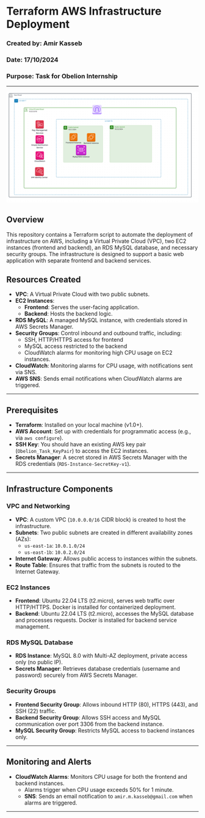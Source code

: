 # Terraform AWS Infrastructure Deployment
### Created by: Amir Kasseb  
### Date: 17/10/2024  
### Purpose: Task for Obelion Internship

---

![Architecture Diagram](./Architceture.png)

## Overview

This repository contains a Terraform script to automate the deployment of infrastructure on AWS, including a Virtual Private Cloud (VPC), two EC2 instances (frontend and backend), an RDS MySQL database, and necessary security groups. The infrastructure is designed to support a basic web application with separate frontend and backend services.

## Resources Created

- **VPC**: A Virtual Private Cloud with two public subnets.
- **EC2 Instances**:
  - **Frontend**: Serves the user-facing application.
  - **Backend**: Hosts the backend logic.
- **RDS MySQL**: A managed MySQL instance, with credentials stored in AWS Secrets Manager.
- **Security Groups**: Control inbound and outbound traffic, including:
  - SSH, HTTP/HTTPS access for frontend
  - MySQL access restricted to the backend
  - CloudWatch alarms for monitoring high CPU usage on EC2 instances.
- **CloudWatch**: Monitoring alarms for CPU usage, with notifications sent via SNS.
- **AWS SNS**: Sends email notifications when CloudWatch alarms are triggered.

---

## Prerequisites

- **Terraform**: Installed on your local machine (v1.0+).
- **AWS Account**: Set up with credentials for programmatic access (e.g., via `aws configure`).
- **SSH Key**: You should have an existing AWS key pair (`Obelion_Task_KeyPair`) to access the EC2 instances.
- **Secrets Manager**: A secret stored in AWS Secrets Manager with the RDS credentials (`RDS-Instance-SecretKey-v1`).

---

## Infrastructure Components

### VPC and Networking
- **VPC**: A custom VPC (`10.0.0.0/16` CIDR block) is created to host the infrastructure.
- **Subnets**: Two public subnets are created in different availability zones (AZs):
  - `us-east-1a`: `10.0.1.0/24`
  - `us-east-1b`: `10.0.2.0/24`
- **Internet Gateway**: Allows public access to instances within the subnets.
- **Route Table**: Ensures that traffic from the subnets is routed to the Internet Gateway.

### EC2 Instances
- **Frontend**: Ubuntu 22.04 LTS (t2.micro), serves web traffic over HTTP/HTTPS. Docker is installed for containerized deployment.
- **Backend**: Ubuntu 22.04 LTS (t2.micro), accesses the MySQL database and processes requests. Docker is installed for backend service management.

### RDS MySQL Database
- **RDS Instance**: MySQL 8.0 with Multi-AZ deployment, private access only (no public IP).
- **Secrets Manager**: Retrieves database credentials (username and password) securely from AWS Secrets Manager.

### Security Groups
- **Frontend Security Group**: Allows inbound HTTP (80), HTTPS (443), and SSH (22) traffic.
- **Backend Security Group**: Allows SSH access and MySQL communication over port 3306 from the backend instance.
- **MySQL Security Group**: Restricts MySQL access to backend instances only.

---

## Monitoring and Alerts
- **CloudWatch Alarms**: Monitors CPU usage for both the frontend and backend instances.
  - Alarms trigger when CPU usage exceeds 50% for 1 minute.
  - **SNS**: Sends an email notification to `amir.m.kasseb@gmail.com` when alarms are triggered.

---
